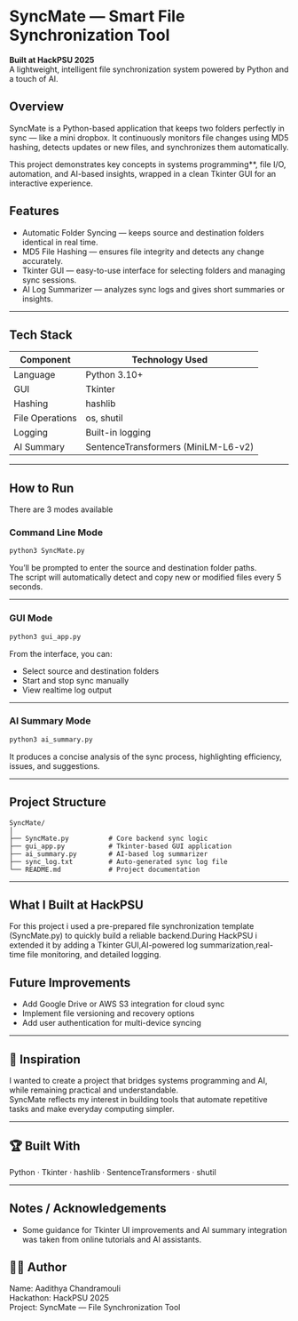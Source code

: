 #  SyncMate — Smart File Synchronization Tool

**Built at HackPSU 2025**  
A lightweight, intelligent file synchronization system powered by Python and a touch of AI.

##  Overview

SyncMate is a Python-based application that keeps two folders perfectly in sync — like a mini dropbox.
It continuously monitors file changes using MD5 hashing, detects updates or new files, and synchronizes them automatically.  

This project demonstrates key concepts in systems programming**, file I/O, automation, and AI-based insights, wrapped in a clean Tkinter GUI for an interactive experience.

##  Features

- Automatic Folder Syncing — keeps source and destination folders identical in real time.  
- MD5 File Hashing — ensures file integrity and detects any change accurately.  
- Tkinter GUI — easy-to-use interface for selecting folders and managing sync sessions.  
- AI Log Summarizer — analyzes sync logs and gives short summaries or insights.  

---

## Tech Stack

| Component | Technology Used |
|------------|-----------------|
| Language | Python 3.10+ |
| GUI | Tkinter |
| Hashing | hashlib |
| File Operations | os, shutil |
| Logging | Built-in logging |
| AI Summary | SentenceTransformers (MiniLM-L6-v2) |

---

##  How to Run

There are 3 modes available

### Command Line Mode

```bash
python3 SyncMate.py
```

You’ll be prompted to enter the source and destination folder paths.  
The script will automatically detect and copy new or modified files every 5 seconds.

---

### GUI Mode

```bash
python3 gui_app.py
```

From the interface, you can:
- Select source and destination folders  
- Start and stop sync manually  
- View realtime log output  

---

### AI Summary Mode

```bash
python3 ai_summary.py
```

It produces a concise analysis of the sync process, highlighting efficiency, issues, and suggestions.

---

##  Project Structure

```
SyncMate/
│
├── SyncMate.py          # Core backend sync logic
├── gui_app.py           # Tkinter-based GUI application
├── ai_summary.py        # AI-based log summarizer
├── sync_log.txt         # Auto-generated sync log file
└── README.md            # Project documentation
```

---

##  What I Built at HackPSU

For this project i used a pre-prepared file synchronization template (SyncMate.py) to quickly build a reliable backend.During HackPSU i extended it by adding a Tkinter GUI,AI-powered log summarization,real-time file monitoring, and detailed logging.

##  Future Improvements

- Add Google Drive or AWS S3 integration for cloud sync  
- Implement file versioning and recovery options  
- Add user authentication for multi-device syncing  

---

## 💬 Inspiration

I wanted to create a project that bridges systems programming and AI, while remaining practical and understandable.  
SyncMate reflects my interest in building tools that automate repetitive tasks and make everyday computing simpler.

---

## 🏆 Built With

Python · Tkinter · hashlib · SentenceTransformers · shutil  

---

## Notes / Acknowledgements

- Some guidance for Tkinter UI improvements and AI summary integration was taken from online tutorials and AI assistants.


## 👨‍💻 Author

Name: Aadithya Chandramouli  
Hackathon: HackPSU 2025  
Project: SyncMate — File Synchronization Tool  
